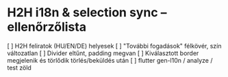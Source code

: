 # H2H i18n & selection sync – ellenőrzőlista
[ ] H2H feliratok (HU/EN/DE) helyesek
[ ] "További fogadások" félkövér, szín változatlan
[ ] Divider eltűnt, padding megvan
[ ] Kiválasztott border megjelenik és törlődik törlés/beküldés után
[ ] flutter gen-l10n / analyze / test zöld

